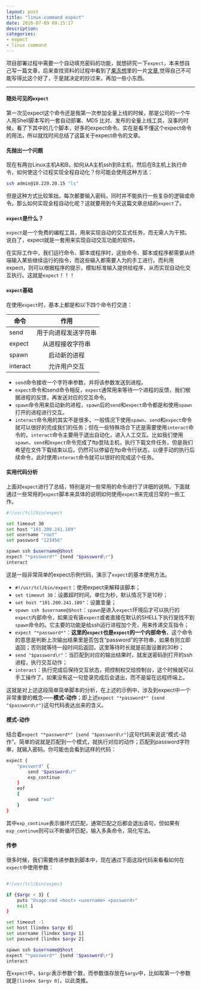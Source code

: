 ```yaml
---
layout: post
title: "linux-command expect"
date: 2016-07-09 09:15:17
description:
categories:
- expect
- linux command
---
```


项目部署过程中需要一个自动填充密码的功能，就想研究一下`expect`，本来想自己写一篇文章，后来查找资料的过程中看到了[果冻想](http://www.jellythink.com/)里的一片[文章](http://www.jellythink.com/archives/1470),觉得自己不可能写得比这个好了，于是就决定的抄过来，再加一些小东西。

----

#### 随处可见的`expect`

第一次见expect这个命令还是我第一次参加全量上线的时候，那是公司的一个牛人用Shell脚本写的一套自动部署、MD5 比对、发布的全量上线工具，没事的时候，看了下其中的几个脚本，好多的expect命令。实在是看不懂这个expect命令的用法，所以就找时间总结了这篇关于expect命令的文章。


#### 先抛出一个问题

现在有两台Linux主机A和B，如何从A主机ssh到B主机，然后在B主机上执行命令，如何使这个过程实现全程自动化？你可能会使用这种方法：

```sh
ssh admin@10.220.20.15 "ls"
```
但是这种方式比较笨拙，每次都要输入密码，同时并不能执行一些复杂的逻辑或命令。那么如何实现全程自动化呢？这就要用到今天这篇文章总结的`expect`了。

#### `expect`是什么？

`expect`是一个免费的编程工具，用来实现自动的交互式任务，而无需人为干预。说白了，expect就是一套用来实现自动交互功能的软件。

在实际工作中，我们运行命令、脚本或程序时，这些命令、脚本或程序都需要从终端输入某些继续运行的指令，而这些输入都需要人为的手工进行。而利用expect，则可以根据程序的提示，模拟标准输入提供给程序，从而实现自动化交互执行。这就是`expect`！！！

#### `expect`基础

在使用`expect`时，基本上都是和以下四个命令打交道：

|     命令           |   作用                |
| ---------         |:---------:            |
|     send          |   用于向进程发送字符串    |
|     expect        |   从进程接收字符串       |
|     spawn         |   启动新的进程          |
|     interact      |   允许用户交互          |

- `send`命令接收一个字符串参数，并将该参数发送到进程。
- `expect`命令和send命令相反，`expect`通常用来等待一个进程的反馈，我们根据进程的反馈，再发送对应的交互命令。
- `spawn`命令用来启动新的进程，`spawn`后的`send`和`expect`命令都是和使用`spawn`打开的进程进行交互。
- `interact`命令用的其实不是很多，一般情况下使用`spawn`、`send`和`expect`命令就可以很好的完成我们的任务；但在一些特殊场合下还是需要使用`interact`命令的，`interact`命令主要用于退出自动化，进入人工交互。比如我们使用`spawn`、`send`和`expect`命令完成了ftp登陆主机，执行下载文件任务，但是我们希望在文件下载结束以后，仍然可以停留在ftp命令行状态，以便手动的执行后续命令，此时使用`interact`命令就可以很好的完成这个任务。

#### 实用代码分析

上面对`expect`进行了总结，特别是对一些常用的命令进行了详细的说明。下面就通过一些常用的`expect`脚本来具体的说明如何使用`expect`来完成日常的一些工作。

```sh
#!/usr/tcl/bin/expect

set timeout 30
set host "101.200.241.109"
set username "root"
set password "123456"

spawn ssh $username@$host
expect "*password*" {send "$password\r"}
interact
```

这是一段非常简单的expect示例代码，演示了`expect`的基本使用方法。

* `#!/usr/tcl/bin/expect`：使用expect来解释该脚本；
* `set timeout 30`：设置超时时间，单位为秒，默认情况下是10秒；
* `set host "101.200.241.109"`：设置变量；
* `spawn ssh $username@$host`：`spawn`是进入`expect`环境后才可以执行的`expect`内部命令，如果没有装`expect`或者直接在默认的SHELL下执行是找不到`spawn`命令的。它主要的功能是给ssh运行进程加个壳，用来传递交互指令；
* `expect "*password*"`：__这里的`expect`也是`expect`的一个内部命令__，这个命令的意思是判断上次输出结果里是否包含“password”的字符串，如果有则立即返回；否则就等待一段时间后返回，这里等待时长就是前面设置的30秒；
* `send "$password\r"`：当匹配到对应的输出结果时，就发送密码到打开的ssh进程，执行交互动作；
* `interact`：执行完成后保持交互状态，把控制权交给控制台，这个时候就可以手工操作了。如果没有这一句登录完成后会退出，而不是留在远程终端上。

这就是对上述这段简单简单脚本的分析，在上述的示例中，涉及到expect中一个非常重要的概念——__模式-动作__；即上述`expect "*password*" {send "$password\r"}`这句代码表达出来的含义。

#### 模式-动作

结合着`expect "*password*" {send "$password\r"}`这句代码来说说“模式-动作”。简单的说就是匹配到一个模式，就执行对应的动作；匹配到password字符串，就输入密码。你可能也会看到这样的代码：

```sh
expect {
    "password" {
        send "$password\r"
        exp_continue
    }
    eof
    {
        send "eof"
    }
}
```
其中`exp_continue`表示循环式匹配，通常匹配之后都会退出语句，但如果有`exp_continue`则可以不断循环匹配，输入多条命令，简化写法。

#### 传参

很多时候，我们需要传递参数到脚本中，现在通过下面这段代码来看看如何在`expect`中使用参数：

```sh

#!/usr/tcl/bin/expect

if {$argc < 3} {
    puts "Usage:cmd <host> <username> <password>"
    exit 1
}

set timeout -1
set host [lindex $argv 0] 
set username [lindex $argv 1]
set password [lindex $argv 2]

spawn ssh $username@$host
expect "*password*" {send "$password\r"}
interact
```

在`expect`中，`$argc`表示参数个数，而参数值存放在`$argv`中，比如取第一个参数就是`[lindex $argv 0]`，以此类推。





